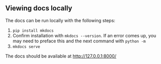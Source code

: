 ## Viewing docs locally

The docs can be run locally with the following steps:
1. `pip install mkdocs`
2. Confirm installation with `mkdocs --version`. If an error comes up, you may need to preface this and the next command with `python -m`
3. `mkdocs serve`

The docs should be available at http://127.0.0.1:8000/
